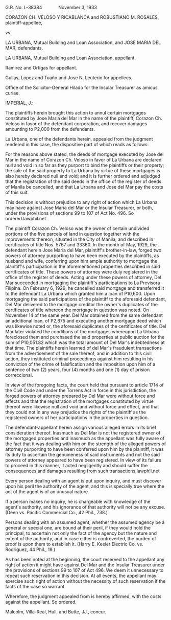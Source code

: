 G.R. No. L-38384             November 3, 1933

  

CORAZON CH. VELOSO Y RICABLANCA and ROBUSTIANO M. ROSALES, plaintiff-appellee,

vs.

LA URBANA, Mutual Building and Loan Association, and JOSE MARIA DEL MAR, defendants.

LA URBANA, Mutual Building and Loan Association, appellant.

  

Ramirez and Ortigas for appellant.

Gullas, Lopez and Tuaño and Jose N. Leuterio for appellees.

Office of the Solicitor-General Hilado for the Insular Treasurer as amicus curiae.

  
  

IMPERIAL, J.:

  

The plaintiffs herein brought this action to annul certain mortgages constituted by Jose Maria del Mar in the name of the plaintiff, Corazon Ch. Veloso in favor of the defendant corporation, and recover damages amounting to P2,000 from the defendants.

  

La Urbana, one of the defendants herein, appealed from the judgment rendered in this case, the dispositive part of which reads as follows:

  

For the reasons above stated, the deeds of mortgage executed by Jose del Mar in the name of Corazon Ch. Veloso in favor of La Urbana are declared null and void in so far as they purport to bind the plaintiffs or their property; the sale of the said property to La Urbana by virtue of these mortgages is also hereby declared null and void; and it is further ordered and adjudged that the registration of the said deeds in the office of the register of deeds of Manila be cancelled, and that La Urbana and Jose del Mar pay the costs of this suit.

  

This decision is without prejudice to any right of action which La Urbana may have against Jose Maria del Mar or the Insular Treasurer, or both, under the provisions of sections 99 to 107 of Act No. 496. So ordered.lawphil.net

  

The plaintiff Corazon Ch. Veloso was the owner of certain undivided portions of the five parcels of land in question together with the improvements thereon, situated in the City of Manila, and described in certificates of title Nos. 5767 and 33360. In the month of May, 1929, the defendant herein Jose Maria del Mar, plaintiff's brother-in-law, forged two powers of attorney purporting to have been executed by the plaintiffs, as husband and wife, conferring upon him ample authority to mortgage the plaintiff's participation in the aforementioned properties described in said certificates of title. These powers of attorney were duly registered in the office of the register of deeds. Acting under these powers of attorney, Del Mar succeeded in mortgaging the plaintiff's participations to La Previsora Filipina. On February 6, 1929, he cancelled said mortgage and transferred it to the defendant La Urbana which granted him a loan of P10,600. Upon mortgaging the said participations of the plaintiff to the aforesaid defendant, Del Mar delivered to the mortgage creditor the owner's duplicates of the certificates of title whereon the mortgage in question was noted. On November 14 of the same year. Del Mar obtained from the same defendant an additional loan, of P2,875 and executing another mortgage deed which was likewise noted or, the aforesaid duplicates of the certificates of title. Del Mar later violated the conditions of the mortgages whereupon La Urbana foreclosed them and purchased the said properties at public auction for the sum of P10,051.82 which was the total amount of Del Mar's indebtedness at that time. The plaintiffs herein learned of del Mar's fraudulent transactions from the advertisement of the sale thereof, and in addition to this civil action, they instituted criminal proceedings against him resulting in his conviction of the crime of falsification and the imposition upon him of a sentence of two (2) years, four (4) months and one (1) day of prision correccional.

  

In view of the foregoing facts, the court held that pursuant to article 1714 of the Civil Code and under the Torrens Act in force in this jurisdiction, the forged powers of attorney prepared by Del Mar were without force and effects and that the registration of the mortgages constituted by virtue thereof were likewise null and void and without force and effect, and that they could not in any way prejudice the rights of the plaintiff as the registered owners of her participations in the properties in question.

  

The defendant-appellant herein assign various alleged errors in its brief consideration thereof. Inasmuch as Del Mar is not the registered owner of the mortgaged properties and inasmuch as the appellant was fully aware of the fact that it was dealing with him on the strength of the alleged powers of attorney purporting to have been conferred upon him by the plaintiff, it was its duty to ascertain the genuineness of said instruments and not the said powers of attorney appeared to have been registered. In view of its failure to proceed in this manner, it acted negligently and should suffer the consequences and damages resulting from such transactions.lawph!l.net

  

Every person dealing with an agent is put upon inquiry, and must discover upon his peril the authority of the agent, and this is specially true where the act of the agent is of an unusual nature.

  

If a person makes no inquiry, he is chargeable with knowledge of the agent's authority, and his ignorance of that authority will not be any excuse. (Deen vs. Pacific Commercial Co., 42 Phil., 738.)

  

Persons dealing with an assumed agent, whether the assumed agency be a general or special one, are bound at their peril, if they would hold the principal, to ascertain not only the fact of the agency but the nature and extent of the authority, and in case either is controverted, the burden of proof is upon them to establish it. (Harry E. Keeler Electric Co. vs. Rodriguez, 44 Phil., 19.)

  

As has been noted at the beginning, the court reserved to the appellant any right of action it might have against Del Mar and the Insular Treasurer under the provisions of sections 99 to 107 of Act 496. We deem it unnecessary to repeat such reservation in this decision. At all events, the appellant may exercise such right of action without the necessity of such reservation if the facts of the case so warrant.

  

Wherefore, the judgment appealed from is hereby affirmed, with the costs against the appellant. So ordered.

  

Malcolm, Villa-Real, Hull, and Butte, JJ., concur.